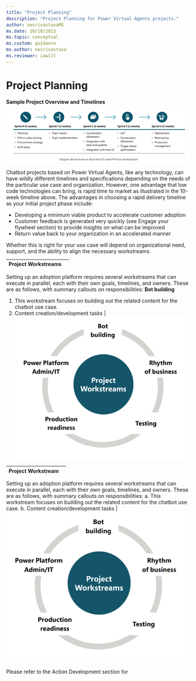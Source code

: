 ```yaml
---
title: "Project Planning"
description: "Project Planning for Power Virtual Agents projects."
author: nesrivastavaMS
ms.date: 10/10/2023
ms.topic: conceptual
ms.custom: guidance
ms.author: nesrivastava
ms.reviewer: iawilt
---
```


# Project Planning

**Sample Project Overview and Timelines**

![Project planning](./media/topics/Project_Planning.png)

Chatbot projects based on Power Virtual Agents, like any technology, can have wildly different timelines and 
specifications depending on the needs of the particular use case and organization. However, one advantage that low 
code technologies can bring, is rapid time to market as illustrated in the 10-week timeline above. The advantages in 
choosing a rapid delivery timeline as your initial project phase include:
- Developing a minimum viable product to accelerate customer adoption
- Customer feedback is generated very quickly (see Engage your flywheel section) to provide insights on what can be improved
- Return value back to your organization in an accelerated manner

Whether this is right for your use case will depend on organizational need, support, and the ability to align the necessary workstreams.



|**Project Workstreams**||
|---|---:|
Setting up an adoption platform requires several workstreams that can execute in parallel, each with their own goals, timelines, and owners. These are as follows, with summary callouts on responsibilities: 
 **Bot building**
1. This workstream focuses on building out the related content for the chatbot use case.
1. Content creation/development tasks 
|![Prject Workstrearms](./media/topics/ProjectWorkstreams.png)


| Project Workstream |  |
|---|---:|
Setting up an adoption platform requires several workstreams that can execute in parallel, each with their own goals, timelines, and owners. These are as follows, with summary callouts on responsibilities:
a. This workstream focuses on building out the related content for the chatbot use case.
 b. Content creation/development tasks |![Project Workstreams](./media/topics/ProjectWorkstreams.png)


Please refer to the Action Development section for

